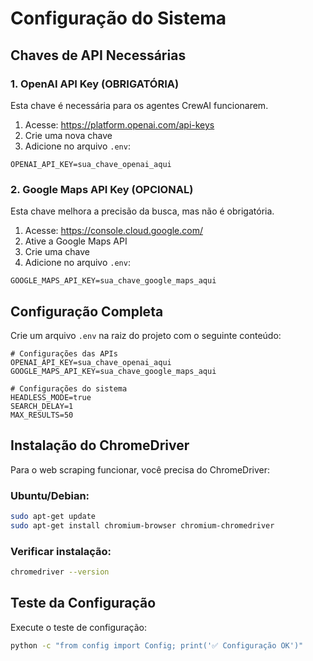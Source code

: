 # Configuração do Sistema

## Chaves de API Necessárias

### 1. OpenAI API Key (OBRIGATÓRIA)
Esta chave é necessária para os agentes CrewAI funcionarem.

1. Acesse: https://platform.openai.com/api-keys
2. Crie uma nova chave
3. Adicione no arquivo `.env`:
```
OPENAI_API_KEY=sua_chave_openai_aqui
```

### 2. Google Maps API Key (OPCIONAL)
Esta chave melhora a precisão da busca, mas não é obrigatória.

1. Acesse: https://console.cloud.google.com/
2. Ative a Google Maps API
3. Crie uma chave
4. Adicione no arquivo `.env`:
```
GOOGLE_MAPS_API_KEY=sua_chave_google_maps_aqui
```

## Configuração Completa

Crie um arquivo `.env` na raiz do projeto com o seguinte conteúdo:

```env
# Configurações das APIs
OPENAI_API_KEY=sua_chave_openai_aqui
GOOGLE_MAPS_API_KEY=sua_chave_google_maps_aqui

# Configurações do sistema
HEADLESS_MODE=true
SEARCH_DELAY=1
MAX_RESULTS=50
```

## Instalação do ChromeDriver

Para o web scraping funcionar, você precisa do ChromeDriver:

### Ubuntu/Debian:
```bash
sudo apt-get update
sudo apt-get install chromium-browser chromium-chromedriver
```

### Verificar instalação:
```bash
chromedriver --version
```

## Teste da Configuração

Execute o teste de configuração:
```bash
python -c "from config import Config; print('✅ Configuração OK')"
``` 